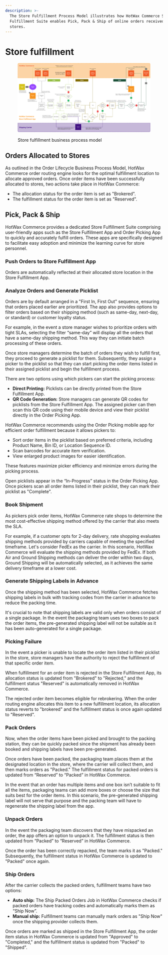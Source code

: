 ```yaml
---
description: >-
  The Store Fulfillment Process Model illustrates how HotWax Commerce Store
  Fulfillment Suite enables Pick, Pack & Ship of online orders received at
  stores.
---
```


# Store fulfillment

<figure><img src="../.gitbook/assets/store fulfillment bpm.png" alt=""><figcaption><p>Store fulfillment business process model</p></figcaption></figure>

## Orders Allocated to Stores

As outlined in the Order Lifecycle Business Process Model, HotWax Commerce order routing engine looks for the optimal fulfillment location to allocate approved orders. Once order items have been successfully allocated to stores, two actions take place in HotWax Commerce:

* The allocation status for the order item is set as "Brokered".
* The fulfillment status for the order item is set as "Reserved".

## Pick, Pack & Ship

HotWax Commerce provides a dedicated Store Fulfillment Suite comprising user-friendly apps such as the Store Fulfillment App and Order Picking App to quickly and accurately fulfill orders. These apps are specifically designed to facilitate easy adoption and minimize the learning curve for store personnel.

### Push Orders to Store Fulfillment App

Orders are automatically reflected at their allocated store location in the Store Fulfillment App.

### Analyze Orders and Generate Picklist

Orders are by default arranged in a "First In, First Out" sequence, ensuring that orders placed earlier are prioritized. The app also provides options to filter orders based on their shipping method (such as same-day, next-day, or standard) or customer loyalty status.

For example, in the event a store manager wishes to prioritize orders with tight SLAs, selecting the filter “same-day” will display all the orders that have a same-day shipping method. This way they can initiate batch processing of these orders.

Once store managers determine the batch of orders they wish to fulfill first, they proceed to generate a picklist for them. Subsequently, they assign a picker to the picklist so that they can start picking the order items listed in their assigned picklist and begin the fulfillment process.

There are two options using which pickers can start the picking process:

* **Direct Printing:** Picklists can be directly printed from the Store Fulfillment App.
* **QR Code Generation:** Store managers can generate QR codes for picklists from the Store Fulfillment App. The assigned picker can then scan this QR code using their mobile device and view their picklist directly in the Order Picking App.

HotWax Commerce recommends using the Order Picking mobile app for efficient order fulfillment because it allows pickers to:

* Sort order items in the picklist based on preferred criteria, including Product Name, Bin ID, or Location Sequence ID.
* Scan barcodes for accurate item verification.
* View enlarged product images for easier identification.

These features maximize picker efficiency and minimize errors during the picking process.

Open picklists appear in the “In-Progress” status in the Order Picking App. Once pickers scan all order items listed in their picklist, they can mark their picklist as "Complete".

### Book Shipment

As pickers pick order items, HotWax Commerce rate shops to determine the most cost-effective shipping method offered by the carrier that also meets the SLA.

For example, if a customer opts for 2-day delivery, rate shopping evaluates shipping methods provided by carriers capable of meeting the specified timeframe. Let's consider FedEx as the carrier. In this scenario, HotWax Commerce will evaluate the shipping methods provided by FedEx. If both Air and Ground Shipping methods can deliver the order within two days, Ground Shipping will be automatically selected, as it achieves the same delivery timeframe at a lower cost.

### Generate Shipping Labels in Advance

Once the shipping method has been selected, HotWax Commerce fetches shipping labels in bulk with tracking codes from the carrier in advance to reduce the packing time.

It's crucial to note that shipping labels are valid only when orders consist of a single package. In the event the packaging team uses two boxes to pack the order items, the pre-generated shipping label will not be suitable as it has been auto-generated for a single package.

### Picking Failure

In the event a picker is unable to locate the order item listed in their picklist in the store, store managers have the authority to reject the fulfillment of that specific order item.

When fulfillment for an order item is rejected in the Store Fulfillment App, its allocation status is updated from "Brokered" to "Rejected," and the fulfillment status "Reserved" is automatically removed in HotWax Commerce.

The rejected order item becomes eligible for rebrokering. When the order routing engine allocates this item to a new fulfillment location, its allocation status reverts to "brokered" and the fulfillment status is once again updated to "Reserved".

### Pack Orders

Now, when the order items have been picked and brought to the packing station, they can be quickly packed since the shipment has already been booked and shipping labels have been pre-generated.

Once orders have been packed, the packaging team places them at the designated location in the store, where the carrier will collect them, and then marks orders as "Packed." The fulfillment status for packed orders is updated from “Reserved” to “Packed” in HotWax Commerce.

In the event that an order has multiple items and one box isn’t suitable to fit all the items, packaging teams can add more boxes or choose the size that suits best for the order items. In this scenario, the pre-generated shipping label will not serve that purpose and the packing team will have to regenerate the shipping label from the app.

### Unpack Orders

In the event the packaging team discovers that they have mispacked an order, the app offers an option to unpack it. The fulfillment status is then updated from “Packed” to “Reserved” in HotWax Commerce.

Once the order has been correctly repacked, the team marks it as "Packed." Subsequently, the fulfillment status in HotWax Commerce is updated to "Packed" once again.

### Ship Orders

After the carrier collects the packed orders, fulfillment teams have two options:

* **Auto ship:** The Ship Packed Orders Job in HotWax Commerce checks if packed orders have tracking codes and automatically marks them as “Ship Now”.
* **Manual ship:** Fulfillment teams can manually mark orders as "Ship Now" once the shipping provider collects them.

Once orders are marked as shipped in the Store Fulfillment App, the order item status in HotWax Commerce is updated from "Approved" to "Completed," and the fulfillment status is updated from "Packed" to "Shipped".
